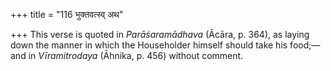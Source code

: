 +++
title = "116 भुक्तवत्स्व् अथ"

+++
This verse is quoted in *Parāśaramādhava* (Ācāra, p. 364), as laying
down the manner in which the Householder himself should take his
food;—and in *Vīramitrodaya* (Āhnika, p. 456) without comment.


